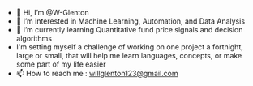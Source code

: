 - 👋 Hi, I’m @W-Glenton
- 👀 I’m interested in Machine Learning, Automation, and Data Analysis
- 🌱 I’m currently learning Quantitative fund price signals and decision algorithms
- I'm setting myself a challenge of working on one project a fortnight, large or small, that will help me learn languages, concepts, or make some part of my life easier
- 📫 How to reach me : willglenton123@gmail.com

